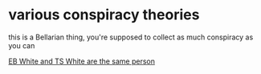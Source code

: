 # various conspiracy theories

this is a Bellarian thing, you're supposed to collect as much conspiracy as you can

[EB White and TS White are the same person](https://www.xkcd.com/2162/)
